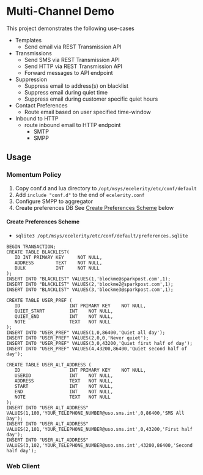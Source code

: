 # Multi-Channel Demo

This project demonstrates the following use-cases

* Templates
	* Send email via REST Transmission API
* Transmissions
	* Send SMS via REST Transmission API
	* Send HTTP via REST Transmission API
	* Forward messages to API endpoint
* Suppression
	* Suppress email to address(s) on blacklist
	* Suppress email during quiet time
	* Suppress email during customer specific quiet hours
* Contact Preferences
	* Route email based on user specified time-window
* Inbound to HTTP
	* route inbound email to HTTP endpoint
		* SMTP
		* SMPP

		
## Usage

### Momentum Policy

1. Copy conf.d and lua directory to `/opt/msys/ecelerity/etc/conf/default`
2. Add `include "conf.d"` to the end of `ecelerity.conf`
3. Configure SMPP to aggregator
4. Create preferences DB See [Create Preferences Scheme](#Create+Preferences+Scheme) below


#### Create Preferences Scheme

* `sqlite3 /opt/msys/ecelerity/etc/conf/default/preferences.sqlite`

```
BEGIN TRANSACTION;
CREATE TABLE BLACKLIST(
   ID INT PRIMARY KEY     NOT NULL,
   ADDRESS        TEXT    NOT NULL,
   BULK           INT     NOT NULL
);
INSERT INTO "BLACKLIST" VALUES(1,'blockme@sparkpost.com',1);
INSERT INTO "BLACKLIST" VALUES(2,'blockme2@sparkpost.com',1);
INSERT INTO "BLACKLIST" VALUES(3,'blockme3@sparkpost.com',1);

CREATE TABLE USER_PREF (
   ID                  INT PRIMARY KEY    NOT NULL,
   QUIET_START         INT    NOT NULL,
   QUIET_END           INT    NOT NULL,
   NOTE                TEXT   NOT NULL
);
INSERT INTO "USER_PREF" VALUES(1,0,86400,'Quiet all day');
INSERT INTO "USER_PREF" VALUES(2,0,0,'Never quiet');
INSERT INTO "USER_PREF" VALUES(3,0,43200,'Quiet first half of day');
INSERT INTO "USER_PREF" VALUES(4,43200,86400,'Quiet second half of day');

CREATE TABLE USER_ALT_ADDRESS (
   ID                  INT PRIMARY KEY    NOT NULL,
   USERID              INT    NOT NULL,
   ADDRESS             TEXT   NOT NULL,
   START               INT    NOT NULL,
   END                 INT    NOT NULL,
   NOTE                TEXT   NOT NULL
);
INSERT INTO "USER_ALT_ADDRESS" VALUES(1,100,'YOUR_TELEPHONE_NUMBER@uso.sms.int',0,86400,'SMS All Day');
INSERT INTO "USER_ALT_ADDRESS" VALUES(2,101,'YOUR_TELEPHONE_NUMBER@uso.sms.int',0,43200,'First half day');
INSERT INTO "USER_ALT_ADDRESS" VALUES(3,102,'YOUR_TELEPHONE_NUMBER@uso.sms.int',43200,86400,'Second half day');

```



### Web Client
